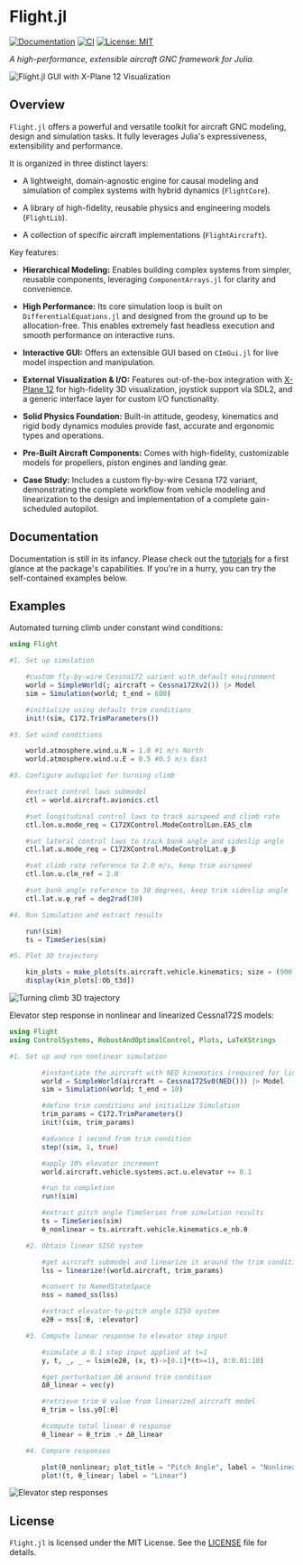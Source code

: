 # Flight.jl

[![Documentation](https://img.shields.io/badge/docs-dev-blue.svg)](https://e271828e.github.io/Flight.jl/dev/)
[![CI](https://github.com/e271828e/Flight.jl/actions/workflows/CI.yml/badge.svg)](https://github.com/e271828e/Flight.jl/actions/workflows/CI.yml)
[![License: MIT](https://img.shields.io/badge/License-MIT-yellow.svg)](https://opensource.org/licenses/MIT)


*A high-performance, extensible aircraft GNC framework for Julia.*

![Flight.jl GUI with X-Plane 12 Visualization](docs/src/assets/front.png?raw=true)

## Overview

`Flight.jl` offers a powerful and versatile toolkit for aircraft GNC modeling, design and simulation
tasks. It fully leverages Julia's expressiveness, extensibility and performance.

It is organized in three distinct layers:

- A lightweight, domain-agnostic engine for causal modeling and simulation of
  complex systems with hybrid dynamics (`FlightCore`).

- A library of high-fidelity, reusable physics and engineering models (`FlightLib`).

- A collection of specific aircraft implementations (`FlightAircraft`).

Key features:

*   **Hierarchical Modeling:** Enables building complex systems from simpler, reusable components,
    leveraging `ComponentArrays.jl` for clarity and convenience.

*   **High Performance:** Its core simulation loop is built on `DifferentialEquations.jl` and
    designed from the ground up to be allocation-free. This enables extremely fast headless
    execution and smooth performance on interactive runs.

*   **Interactive GUI:** Offers an extensible GUI based on `CImGui.jl` for live model
    inspection and manipulation.

*   **External Visualization & I/O:** Features out-of-the-box integration with [X-Plane
    12](https://www.x-plane.com/desktop/try-it/) for high-fidelity 3D visualization, joystick
    support via SDL2, and a generic interface layer for custom I/O functionality.

*   **Solid Physics Foundation:** Built-in attitude, geodesy, kinematics and rigid body
    dynamics modules provide fast, accurate and ergonomic types and operations.

*   **Pre-Built Aircraft Components:** Comes with high-fidelity, customizable models for
    propellers, piston engines and landing gear.

*   **Case Study:** Includes a custom fly-by-wire Cessna 172 variant, demonstrating the complete
    workflow from vehicle modeling and linearization to the design and implementation of a
    complete gain-scheduled autopilot.


## Documentation

Documentation is still in its infancy. Please check out the [tutorials](https://e271828e.github.io/Flight.jl/dev/tutorials/tutorial01/tutorial01/)
for a first glance at the package's capabilities. If you're in a hurry, you can try the self-contained examples below.


## Examples
Automated turning climb under constant wind conditions:

```julia
using Flight

#1. Set up simulation

    #custom fly-by-wire Cessna172 variant with default environment
    world = SimpleWorld(; aircraft = Cessna172Xv2()) |> Model
    sim = Simulation(world; t_end = 600)

    #initialize using default trim conditions
    init!(sim, C172.TrimParameters())

#3. Set wind conditions

    world.atmosphere.wind.u.N = 1.0 #1 m/s North
    world.atmosphere.wind.u.E = 0.5 #0.5 m/s East

#3. Configure autopilot for turning climb

    #extract control laws submodel
    ctl = world.aircraft.avionics.ctl

    #set longitudinal control laws to track airspeed and climb rate
    ctl.lon.u.mode_req = C172XControl.ModeControlLon.EAS_clm

    #set lateral control laws to track bank angle and sideslip angle
    ctl.lat.u.mode_req = C172XControl.ModeControlLat.φ_β

    #set climb rate reference to 2.0 m/s, keep trim airspeed
    ctl.lon.u.clm_ref = 2.0

    #set bank angle reference to 30 degrees, keep trim sideslip angle
    ctl.lat.u.φ_ref = deg2rad(30)

#4. Run Simulation and extract results

    run!(sim)
    ts = TimeSeries(sim)

#5. Plot 3D trajectory

    kin_plots = make_plots(ts.aircraft.vehicle.kinematics; size = (900, 600))
    display(kin_plots[:Ob_t3d])
```
![Turning climb 3D trajectory](docs/src/assets/turning_climb_3d.png?raw=true)


Elevator step response in nonlinear and linearized Cessna172S models:
```julia
using Flight
using ControlSystems, RobustAndOptimalControl, Plots, LaTeXStrings

#1. Set up and run nonlinear simulation

        #instantiate the aircraft with NED kinematics (required for linearization)
        world = SimpleWorld(aircraft = Cessna172Sv0(NED())) |> Model
        sim = Simulation(world; t_end = 10)

        #define trim conditions and initialize Simulation
        trim_params = C172.TrimParameters()
        init!(sim, trim_params)

        #advance 1 second from trim condition
        step!(sim, 1, true)

        #apply 10% elevator increment
        world.aircraft.vehicle.systems.act.u.elevator += 0.1

        #run to completion
        run!(sim)

        #extract pitch angle TimeSeries from simulation results
        ts = TimeSeries(sim)
        θ_nonlinear = ts.aircraft.vehicle.kinematics.e_nb.θ

    #2. Obtain linear SISO system

        #get aircraft submodel and linearize it around the trim condition
        lss = linearize!(world.aircraft, trim_params)

        #convert to NamedStateSpace
        nss = named_ss(lss)

        #extract elevator-to-pitch angle SISO system
        e2θ = nss[:θ, :elevator]

    #3. Compute linear response to elevator step input

        #simulate a 0.1 step input applied at t=1
        y, t, _, _ = lsim(e2θ, (x, t)->[0.1]*(t>=1), 0:0.01:10)

        #get perturbation Δθ around trim condition
        Δθ_linear = vec(y)

        #retrieve trim θ value from linearized aircraft model
        θ_trim = lss.y0[:θ]

        #compute total linear θ response
        θ_linear = θ_trim .+ Δθ_linear

    #4. Compare responses

        plot(θ_nonlinear; plot_title = "Pitch Angle", label = "Nonlinear", ylabel=L"$\theta \ (rad)$") |> display
        plot!(t, θ_linear; label = "Linear")
```
![Elevator step responses](docs/src/assets/elevator_step_response.png?raw=true)

## License

`Flight.jl` is licensed under the MIT License. See the [LICENSE](LICENSE) file for details.
